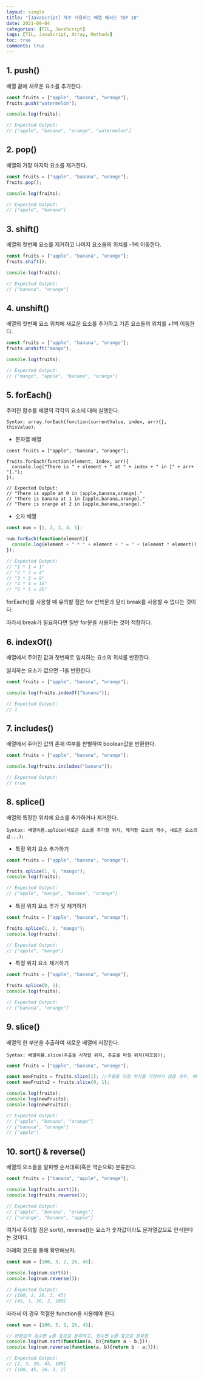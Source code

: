```yaml
---
layout: single
title: "[JavaScript] 자주 사용하는 배열 메서드 TOP 10"
date: 2021-09-04
categories: [TIL, JavaScript]
tags: [TIL, JavaScript, Array, Methods]
toc: true
comments: true
---
```


## 1. push()
배열 끝에 새로운 요소를 추가한다.
```javascript
const fruits = ["apple", "banana", "orange"];
fruits.push("watermelon");

console.log(fruits);

// Expected Output:
// ["apple", "banana", "orange", "watermelon"]
```


## 2. pop()
배열의 가장 마지막 요소를 제거한다.
```javascript
const fruits = ["apple", "banana", "orange"];
fruits.pop();

console.log(fruits);

// Expected Output:
// ["apple", "banana"]
```


## 3. shift()
배열의 첫번째 요소를 제거하고 나머지 요소들의 위치를 -1씩 이동한다.
```javascript
const fruits = ["apple", "banana", "orange"];
fruits.shift();

console.log(fruits);

// Expected Output:
// ["banana", "orange"]
```


## 4. unshift()
배열의 첫번째 요소 위치에 새로운 요소를 추가하고 기존 요소들의 위치를 +1씩 이동한다.
```javascript
const fruits = ["apple", "banana", "orange"];
fruits.unshift("mango");

console.log(fruits);

// Expected Output:
// ["mango", "apple", "banana", "orange"]
```


## 5. forEach()
주어진 함수를 배열의 각각의 요소에 대해 실행한다. 

    Syntax: array.forEach(function(currentValue, index, arr){}, thisValue);

- 문자열 배열

```javscript
const fruits = ["apple", "banana", "orange"];

fruits.forEach(function(element, index, arr){
  console.log("There is " + element + " at " + index + " in [" + arr+ "].");
});

// Expected Output:
// "There is apple at 0 in [apple,banana,orange]."
// "There is banana at 1 in [apple,banana,orange]."
// "There is orange at 2 in [apple,banana,orange]."
```
- 숫자 배열

```javascript
const num = [1, 2, 3, 4, 5];

num.forEach(function(element){
  console.log(element + " * " + element + " = " + (element * element));
});

// Expected Output:
// "1 * 1 = 1"
// "2 * 2 = 4"
// "3 * 3 = 9"
// "4 * 4 = 16"
// "5 * 5 = 25"
```
forEach()를 사용할 때 유의할 점은 for 반복문과 달리 break를 사용할 수 없다는 것이다.

따라서 break가 필요하다면 일반 for문을 사용하는 것이 적합하다.  


## 6. indexOf()
배열에서 주어진 값과 첫번째로 일치하는 요소의 위치를 반환한다. 

일치하는 요소가 없으면 -1을 반환한다.
```javascript
const fruits = ["apple", "banana", "orange"];

console.log(fruits.indexOf("banana"));

// Expected Output:
// 1
```


## 7. includes()
배열에서 주어진 값의 존재 여부를 판별하여 boolean값을 반환한다.
```javascript
const fruits = ["apple", "banana", "orange"];

console.log(fruits.includes("banana"));

// Expected Output:
// true
```


## 8. splice()
배열의 특정한 위치에 요소를 추가하거나 제거한다.

    Syntax: 배열이름.splice(새로운 요소를 추가할 위치, 제거할 요소의 개수, 새로운 요소의 값...);
    
- 특정 위치 요소 추가하기

```javascript
const fruits = ["apple", "banana", "orange"];

fruits.splice(1, 0, "mango");
console.log(fruits);

// Expected Output:
// ["apple", "mango", "banana", "orange"]
```
- 특정 위치 요소 추가 및 제거하기

```javascript
const fruits = ["apple", "banana", "orange"];

fruits.splice(1, 2, "mango");
console.log(fruits);

// Expected Output:
// ["apple", "mango"]
```
- 특정 위치 요소 제거하기
 
```javascript
const fruits = ["apple", "banana", "orange"];

fruits.splice(0, 1);
console.log(fruits);

// Expected Output:
// ["banana", "orange"]
```


## 9. slice()
배열의 한 부분을 추출하여 새로운 배열에 저장한다. 

    Syntax: 배열이름.slice(추출을 시작할 위치, 추출을 마칠 위치(미포함));
    
```javascript
const fruits = ["apple", "banana", "orange"];

const newFruits = fruits.slice(1); //추출을 마칠 위치를 지정하지 않을 경우, 배열 끝까지 추출을 실행함
const newFruits2 = fruits.slice(0, 1);

console.log(fruits);
console.log(newFruits);
console.log(newFruits2);

// Expected Output:
// ["apple", "banana", "orange"]
// ["banana", "orange"]
// ["apple"]
```


## 10. sort() & reverse()
배열의 요소들을 알파벳 순서대로(혹은 역순으로) 분류한다. 
```javascript
const fruits = ["banana", "apple", "orange"];

console.log(fruits.sort());
console.log(fruits.reverse());

// Expected Output:
// ["apple", "banana", "orange"]
// ["orange", "banana", "apple"]
```
여기서 주의할 점은 sort(), reverse()는 요소가 숫자값이라도 문자열값으로 인식한다는 것이다. 

아래의 코드를 통해 확인해보자.
```javascript
const num = [100, 3, 2, 26, 45];

console.log(num.sort());
console.log(num.reverse());

// Expected Output:
// [100, 2, 26, 3, 45]
// [45, 3, 26, 2, 100]
```
따라서 이 경우 적절한 function을 사용해야 한다. 
```javascript
const num = [100, 3, 2, 26, 45];

// 반환값이 음수면 a를 앞으로 분류하고, 양수면 b를 앞으로 분류함 
console.log(num.sort(function(a, b){return a - b;}));
console.log(num.reverse(function(a, b){return b - a;}));

// Expected Output:
// [2, 3, 26, 45, 100]
// [100, 45, 26, 3, 2]
```
